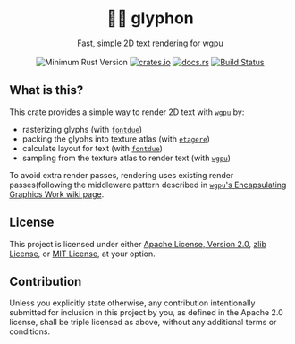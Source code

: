 <h1 align="center">
  🦅🦁 glyphon
</h1>
<div align="center">
  Fast, simple 2D text rendering for wgpu
</div>
<br />
<div align="center">
  <img src="https://img.shields.io/badge/Min%20Rust-1.54-green.svg" alt="Minimum Rust Version">
  <a href="https://crates.io/crates/glyphon"><img src="https://img.shields.io/crates/v/glow.svg?label=glyphon" alt="crates.io"></a>
  <a href="https://docs.rs/glyphon"><img src="https://docs.rs/glyphon/badge.svg" alt="docs.rs"></a>
  <a href="https://github.com/grovesNL/glyphon/actions"><img src="https://github.com/grovesNL/glyphon/workflows/CI/badge.svg?branch=main" alt="Build Status" /></a>
</div>

## What is this?

This crate provides a simple way to render 2D text with [`wgpu`](https://github.com/gfx-rs/wgpu/) by:

- rasterizing glyphs (with [`fontdue`](https://github.com/mooman219/fontdue/))
- packing the glyphs into texture atlas (with [`etagere`](https://github.com/nical/etagere/))
- calculate layout for text (with [`fontdue`](https://github.com/mooman219/fontdue/))
- sampling from the texture atlas to render text (with [`wgpu`](https://github.com/gfx-rs/wgpu/))

To avoid extra render passes, rendering uses existing render passes(following the middleware pattern described in [`wgpu`'s Encapsulating Graphics Work wiki page](https://github.com/gfx-rs/wgpu/wiki/Encapsulating-Graphics-Work).

## License

This project is licensed under either [Apache License, Version 2.0](LICENSE-APACHE), [zlib License](LICENSE-ZLIB), or [MIT License](LICENSE-MIT), at your option.

## Contribution

Unless you explicitly state otherwise, any contribution intentionally submitted for inclusion in this project by you, as defined in the Apache 2.0 license, shall be triple licensed as above, without any additional terms or conditions.
